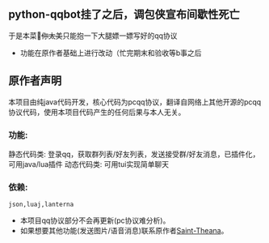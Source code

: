 ## python-qqbot挂了之后，调包侠宣布间歇性死亡
于是本菜🐔️<del>你太美</del>只能抱一下大腿嫖一嫖写好的qq协议
* 功能在原作者基础上进行改动（忙完期末和验收等b事之后
## 原作者声明
本项目由纯java代码开发，核心代码为pcqq协议，翻译自网络上其他开源的pcqq协议代码，使用本项目代码产生的任何后果与本人无关。
### 功能:
  静态代码类:
    登录qq，获取群列表/好友列表，发送接受群/好友消息，已插件化，可用java/lua插件
  动态代码类:
    可用tui实现简单聊天
### 依赖:
    json,luaj,lanterna
* 本项目qq协议部分不会再更新(pc协议难分析)。
* 如果想要其他功能(发送图片/语音消息)联系原作者[Saint-Theana](https://github.com/Saint-Theana)。


